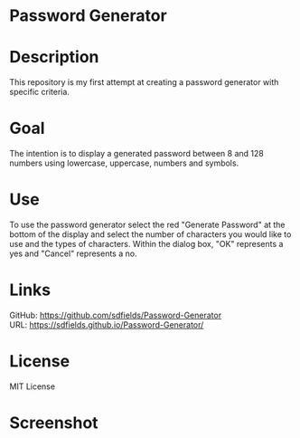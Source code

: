 # Password Generator

# Description
This repository is my first attempt at creating a password generator with specific criteria.

# Goal
The intention is to display a generated password between 8 and 128 numbers using lowercase, uppercase, numbers and symbols.

# Use
To use the password generator select the red "Generate Password" at the bottom of the display and select the number of characters you would like to use and the types of characters. Within the dialog box, "OK" represents a yes and "Cancel" represents a no.

# Links
GitHub: https://github.com/sdfields/Password-Generator  
URL: https://sdfields.github.io/Password-Generator/  

# License
MIT License

# Screenshot

